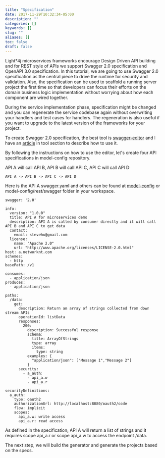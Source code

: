 ```yaml
---
title: "Specification"
date: 2017-11-29T10:32:34-05:00
description: ""
categories: []
keywords: []
slug: ""
aliases: []
toc: false
draft: false
---
```



Light*4j microservices frameworks encourage Design Driven API building and for REST
style of APIs we support Swagger 2.0 specification and OpenAPI 3.0 specification. In
this tutorial, we are going to use Swagger 2.0 specification as the central piece to 
drive the runtime for security and validation. Also, the specification can be used to 
scaffold a running server project the first time so that developers can focus their 
efforts on the domain business logic implementation without worrying about how each 
component are wired together.

During the service implementation phase, specification might be changed and you can
regenerate the service codebase again without overwriting your handlers and test
cases for handlers. The regeneration is also useful if you want to upgrade to the
latest version of the frameworks for your project. 

To create Swagger 2.0 specification, the best tool is [swagger-editor][] and I have an
[article][] in tool section to describe how to use it. 

By following the instructions on how to use the editor, let's create four API specifications 
in model-config repository.

API A will call API B, API B will call API C, API C will call API D

```
API A -> API B -> API C -> API D
```

Here is the API A swagger.yaml and others can be found at [model-config][] or 
model-config/rest/swagger folder in your workspace.

```
swagger: '2.0'

info:
  version: "1.0.0"
  title: API A for microservices demo
  description: API A is called by consumer directly and it will call API B and API C to get data
  contact:
    email: stevehu@gmail.com
  license:
    name: "Apache 2.0"
    url: "http://www.apache.org/licenses/LICENSE-2.0.html"
host: a.networknt.com
schemes:
  - http
basePath: /v1

consumes:
  - application/json
produces:
  - application/json

paths:
  /data:
    get:
      description: Return an array of strings collected from down stream APIs
      operationId: listData
      responses:
        200:
          description: Successful response
          schema:
            title: ArrayOfStrings
            type: array
            items:
              type: string
          examples: {
            "application/json": ["Message 1","Message 2"]
          }
      security:
        - a_auth:
          - api_a.w
          - api_a.r

securityDefinitions:
  a_auth:
    type: oauth2
    authorizationUrl: http://localhost:8080/oauth2/code
    flow: implicit
    scopes:
      api_a.w: write access
      api_a.r: read access
```

As defined in the specification, API A will return a list of strings and it requires
scope api_a.r or scope api_a.w to access the endpoint /data.

The next step, we will build the generator and generate the projects based on the specs.

[Swagger 2.0 specification]: https://github.com/OAI/OpenAPI-Specification/blob/master/versions/2.0.md
[OpenAPI 3.0 specification]: https://swagger.io/specification/
[swagger-editor]: http://swagger.io/swagger-editor/
[article]: /tool/swagger-editor/
[model-config]: https://github.com/networknt/model-config/tree/master/rest/swagger